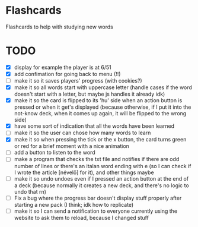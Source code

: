 # Flashcards

Flashcards to help with studying new words

# TODO

- [x] display for example the player is at 6/51
- [x] add confimation for going back to menu (!!)
- [ ] make it so it saves players' progress (with cookies?)
- [x] make it so all words start with uppercase letter (handle cases if the word doesn't start with a letter, but maybe js handles it already idk)
- [x] make it so the card is flipped to its 'hu' side when an action button is pressed or when it get's displayed (because otherwise, if I put it into the not-know deck, when it comes up again, it will be flipped to the wrong side)
- [x] have some sort of indication that all the words have been learned
- [ ] make it so the user can chose how many words to learn
- [x] make it so when pressing the tick or the x button, the card turns green or red for a brief moment with a nice animation
- [ ] add a button to listen to the word
- [ ] make a program that checks the txt file and notifies if there are odd number of lines or there's an italan word ending with e (so I can check if I wrote the article [névelő] for it), and other things maybe
- [ ] make it so undo undoes even if I pressed an action button at the end of a deck (because normally it creates a new deck, and there's no logic to undo that rn)
- [ ] Fix a bug where the progress bar doesn't display stuff properly after starting a new pack (I think; idk how to replicate)
- [ ] make it so I can send a notification to everyone currently using the website to ask them to reload, because I changed stuff
